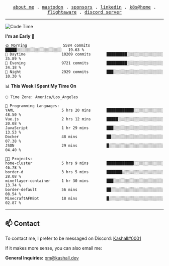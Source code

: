<p align="center">
  <samp>
    <a href="https://jordanjones.org/">about me</a> .
    <a rel="me" href="https://mastodon.social/@kashall">mastodon</a> .
    <a href="https://github.com/sponsors/kashalls">sponsors</a> .
    <a href="https://linkedin.com/in/jordpjones">linkedin</a> .
    <a href="https://github.com/kashalls/home-cluster">k8s@home</a> .
    <a href="https://flightaware.com/adsb/stats/user/kashalls">flightaware</a> .
    <a href="https://discord.gg/V2WrCfqba9">discord server</a>
  </samp>
</p>

---

<!--START_SECTION:waka-->
![Code Time](http://img.shields.io/badge/Code%20Time-1%2C528%20hrs%2042%20mins-blue)

**I'm an Early 🐤** 

```text
🌞 Morning                5584 commits        █████░░░░░░░░░░░░░░░░░░░░   19.63 % 
🌆 Daytime                10209 commits       █████████░░░░░░░░░░░░░░░░   35.89 % 
🌃 Evening                9721 commits        █████████░░░░░░░░░░░░░░░░   34.18 % 
🌙 Night                  2929 commits        ███░░░░░░░░░░░░░░░░░░░░░░   10.30 % 
```


📊 **This Week I Spent My Time On** 

```text
🕑︎ Time Zone: America/Los_Angeles

💬 Programming Languages: 
YAML                     5 hrs 20 mins       ████████████░░░░░░░░░░░░░   48.50 % 
Vue.js                   2 hrs 12 mins       █████░░░░░░░░░░░░░░░░░░░░   20.08 % 
JavaScript               1 hr 29 mins        ███░░░░░░░░░░░░░░░░░░░░░░   13.53 % 
Docker                   48 mins             ██░░░░░░░░░░░░░░░░░░░░░░░   07.38 % 
JSON                     29 mins             █░░░░░░░░░░░░░░░░░░░░░░░░   04.40 % 

🐱‍💻 Projects: 
home-cluster             5 hrs 9 mins        ████████████░░░░░░░░░░░░░   46.78 % 
border-d                 3 hrs 5 mins        ███████░░░░░░░░░░░░░░░░░░   28.08 % 
mineflayer-container     1 hr 30 mins        ███░░░░░░░░░░░░░░░░░░░░░░   13.74 % 
border-default           56 mins             ██░░░░░░░░░░░░░░░░░░░░░░░   08.54 % 
MinecraftAFKBot          18 mins             █░░░░░░░░░░░░░░░░░░░░░░░░   02.87 % 
```


<!--END_SECTION:waka-->

---

## 📫 Contact

To contact me, I prefer to be messaged on Discord:  [Kashall#0001](https://discord.com/users/201077739589992448)

If it makes more sense, you can also email me:

**General Inquiries:** pm@kashall.dev  
